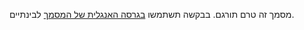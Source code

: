 מסמך זה טרם תורגם. בבקשה תשתמשו [בגרסה האנגלית של המסמך](../../../bindings/mqtt-protocol-binding.md) לבינתיים.
